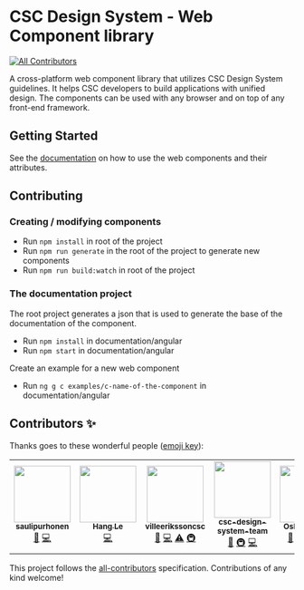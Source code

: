 # CSC Design System - Web Component library

<!-- ALL-CONTRIBUTORS-BADGE:START - Do not remove or modify this section -->
[![All Contributors](https://img.shields.io/badge/all_contributors-5-orange.svg?style=flat-square)](#contributors-)
<!-- ALL-CONTRIBUTORS-BADGE:END -->

A cross-platform web component library that utilizes CSC Design System guidelines. It helps CSC developers to build applications with unified design. The components can be used with any browser and on top of any front-end framework.

## Getting Started

See the [documentation](https://design-system.csc.fi/) on how to use the web components and their attributes.

## Contributing

### Creating / modifying components

- Run `npm install` in root of the project
- Run `npm run generate` in the root of the project to generate new components
- Run `npm run build:watch` in root of the project

### The documentation project

The root project generates a json that is used to generate the base of the documentation of the component.

- Run `npm install` in documentation/angular
- Run `npm start` in documentation/angular

Create an example for a new web component

- Run `ng g c examples/c-name-of-the-component` in documentation/angular

## Contributors ✨

Thanks goes to these wonderful people ([emoji key](https://allcontributors.org/docs/en/emoji-key)):

<!-- ALL-CONTRIBUTORS-LIST:START - Do not remove or modify this section -->
<!-- prettier-ignore-start -->
<!-- markdownlint-disable -->
<table>
  <tr>
    <td align="center"><a href="https://github.com/saulipurhonen"><img src="https://avatars.githubusercontent.com/u/48789543?v=4?s=100" width="100px;" alt=""/><br /><sub><b>saulipurhonen</b></sub></a><br /><a href="https://github.com/CSCfi/csc-ui/commits?author=saulipurhonen" title="Documentation">📖</a> <a href="https://github.com/CSCfi/csc-ui/commits?author=saulipurhonen" title="Code">💻</a></td>
    <td align="center"><a href="https://github.com/hannyle"><img src="https://avatars.githubusercontent.com/u/23532204?v=4?s=100" width="100px;" alt=""/><br /><sub><b>Hang Le</b></sub></a><br /><a href="https://github.com/CSCfi/csc-ui/commits?author=hannyle" title="Code">💻</a></td>
    <td align="center"><a href="https://github.com/villeerikssoncsc"><img src="https://avatars.githubusercontent.com/u/100685708?v=4?s=100" width="100px;" alt=""/><br /><sub><b>villeerikssoncsc</b></sub></a><br /><a href="https://github.com/CSCfi/csc-ui/commits?author=villeerikssoncsc" title="Documentation">📖</a> <a href="https://github.com/CSCfi/csc-ui/commits?author=villeerikssoncsc" title="Code">💻</a> <a href="https://github.com/CSCfi/csc-ui/commits?author=villeerikssoncsc" title="Tests">⚠️</a> <a href="#infra-villeerikssoncsc" title="Infrastructure (Hosting, Build-Tools, etc)">🚇</a></td>
    <td align="center"><a href="https://github.com/csc-design-system-team"><img src="https://avatars.githubusercontent.com/u/115702104?v=4?s=100" width="100px;" alt=""/><br /><sub><b>csc-design-system-team</b></sub></a><br /><a href="https://github.com/CSCfi/csc-ui/commits?author=csc-design-system-team" title="Documentation">📖</a> <a href="#infra-csc-design-system-team" title="Infrastructure (Hosting, Build-Tools, etc)">🚇</a> <a href="https://github.com/CSCfi/csc-ui/commits?author=csc-design-system-team" title="Code">💻</a></td>
    <td align="center"><a href="https://github.com/razorfever"><img src="https://avatars.githubusercontent.com/u/5346684?v=4?s=100" width="100px;" alt=""/><br /><sub><b>Oskari Väistö</b></sub></a><br /><a href="https://github.com/CSCfi/csc-ui/commits?author=razorfever" title="Documentation">📖</a> <a href="#infra-razorfever" title="Infrastructure (Hosting, Build-Tools, etc)">🚇</a> <a href="https://github.com/CSCfi/csc-ui/commits?author=razorfever" title="Code">💻</a> <a href="https://github.com/CSCfi/csc-ui/commits?author=razorfever" title="Tests">⚠️</a></td>
  </tr>
</table>

<!-- markdownlint-restore -->
<!-- prettier-ignore-end -->

<!-- ALL-CONTRIBUTORS-LIST:END -->

This project follows the [all-contributors](https://github.com/all-contributors/all-contributors) specification. Contributions of any kind welcome!
